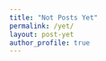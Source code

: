 ```yaml
---
title: "Not Posts Yet"
permalink: /yet/
layout: post-yet
author_profile: true
---
```

<!--stackedit_data:
eyJoaXN0b3J5IjpbMTMyODUyNzY2M119
-->